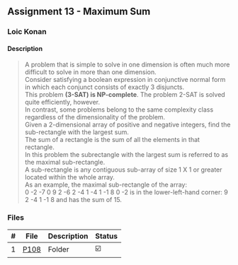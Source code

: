 ## Assignment 13 - Maximum Sum

### Loic Konan

#### Description

> A problem that is simple to solve in one dimension is often much more difficult to solve in more than
> one dimension.<br>
> Consider satisfying a boolean expression in conjunctive normal form in which each
> conjunct consists of exactly 3 disjuncts.<br>
> This problem **(3-SAT) is NP-complete**. The problem 2-SAT is solved quite efficiently, however.<br>
> In contrast, some problems belong to the same complexity class regardless of the dimensionality of the problem.<br>
> Given a 2-dimensional array of positive and negative integers, find the sub-rectangle with the largest
> sum.<br>
> The sum of a rectangle is the sum of all the elements in that rectangle.<br>
> In this problem the subrectangle with the largest sum is referred to as the maximal sub-rectangle.<br>
> A sub-rectangle is any contiguous sub-array of size 1 X 1 or greater located within the whole array.<br>
> As an example, the maximal sub-rectangle of the array:<br>
> 0 -2 -7 0
> 9 2 -6 2
> -4 1 -4 1
> -1 8 0 -2
> is in the lower-left-hand corner:
> 9 2
> -4 1
> -1 8
> and has the sum of 15.

### Files

|   #   | File     | Description | Status                  |
| :---: | -------- | ----------- | ----------------------- |
|   1   | [P108](./P108) | Folder      | :ballot_box_with_check: |

